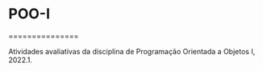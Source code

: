 # POO-I

===============

Atividades avaliativas da disciplina de Programação Orientada a Objetos I, 2022.1.

